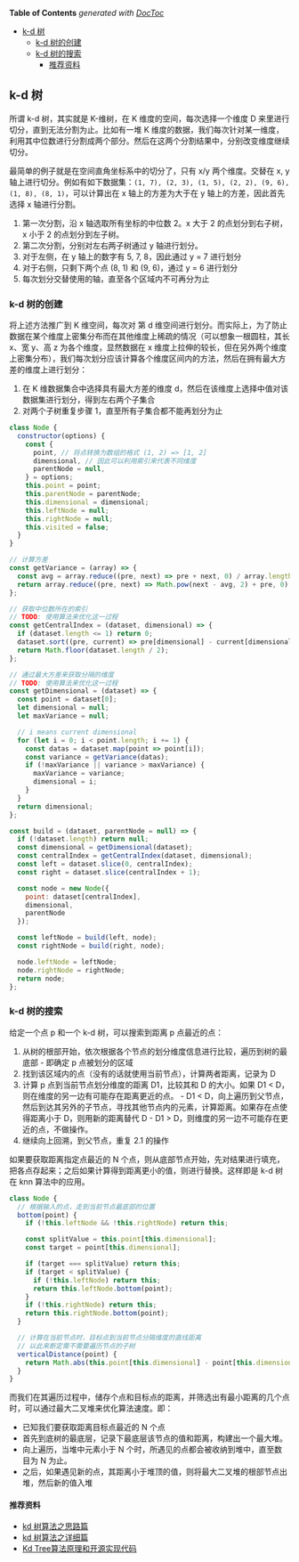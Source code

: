 <!-- START doctoc generated TOC please keep comment here to allow auto update -->
<!-- DON'T EDIT THIS SECTION, INSTEAD RE-RUN doctoc TO UPDATE -->
**Table of Contents**  *generated with [DocToc](https://github.com/thlorenz/doctoc)*

- [k-d 树](#k-d-%E6%A0%91)
  - [k-d 树的创建](#k-d-%E6%A0%91%E7%9A%84%E5%88%9B%E5%BB%BA)
  - [k-d 树的搜索](#k-d-%E6%A0%91%E7%9A%84%E6%90%9C%E7%B4%A2)
    - [推荐资料](#%E6%8E%A8%E8%8D%90%E8%B5%84%E6%96%99)

<!-- END doctoc generated TOC please keep comment here to allow auto update -->

## k-d 树

所谓 k-d 树，其实就是 K-维树，在 K 维度的空间，每次选择一个维度 D 来里进行切分，直到无法分割为止。比如有一堆 K 维度的数据，我们每次针对某一维度，利用其中位数进行分割成两个部分。然后在这两个分割结果中，分别改变维度继续切分。

最简单的例子就是在空间直角坐标系中的切分了，只有 x/y 两个维度。交替在 x, y 轴上进行切分。例如有如下数据集：`(1, 7), (2, 3), (1, 5), (2, 2), (9, 6), (1, 8), (8, 1)`，可以计算出在 x 轴上的方差为大于在 y 轴上的方差，因此首先选择 x 轴进行分割。

1. 第一次分割，沿 x 轴选取所有坐标的中位数 2。x 大于 2 的点划分到右子树，x 小于 2 的点划分到左子树。
2. 第二次分割，分别对左右两子树通过 y 轴进行划分。
  1. 对于左侧，在 y 轴上的数字有 5, 7, 8，因此通过 y = 7 进行划分
  2. 对于右侧，只剩下两个点 (8, 1) 和 (9, 6)，通过 y = 6 进行划分
3. 每次划分交替使用的轴，直至各个区域内不可再分为止

### k-d 树的创建

将上述方法推广到 K 维空间，每次对 第 d 维空间进行划分。而实际上，为了防止数据在某个维度上密集分布而在其他维度上稀疏的情况（可以想象一根圆柱，其长 x、宽 y、高 z 为各个维度，显然数据在 x 维度上拉伸的较长，但在另外两个维度上密集分布），我们每次划分应该计算各个维度区间内的方法，然后在拥有最大方差的维度上进行划分：

1. 在 K 维数据集合中选择具有最大方差的维度 d，然后在该维度上选择中值对该数据集进行划分，得到左右两个子集合
2. 对两个子树重复步骤 1，直至所有子集合都不能再划分为止

```javascript
class Node {
  constructor(options) {
    const {
      point, // 将点转换为数组的格式 (1, 2) => [1, 2]
      dimensional, // 因此可以利用索引来代表不同维度
      parentNode = null,
    } = options;
    this.point = point;
    this.parentNode = parentNode;
    this.dimensional = dimensional;
    this.leftNode = null;
    this.rightNode = null;
    this.visited = false;
  }
}

// 计算方差
const getVariance = (array) => {
  const avg = array.reduce((pre, next) => pre + next, 0) / array.length;
  return array.reduce((pre, next) => Math.pow(next - avg, 2) + pre, 0) / array.length;
};

// 获取中位数所在的索引
// TODO: 使用算法来优化这一过程
const getCentralIndex = (dataset, dimensional) => {
  if (dataset.length <= 1) return 0;
  dataset.sort((pre, current) => pre[dimensional] - current[dimensional]);
  return Math.floor(dataset.length / 2);
};

// 通过最大方差来获取分隔的维度
// TODO: 使用算法来优化这一过程
const getDimensional = (dataset) => {
  const point = dataset[0];
  let dimensional = null;
  let maxVariance = null;

  // i means current dimensional
  for (let i = 0; i < point.length; i += 1) {
    const datas = dataset.map(point => point[i]);
    const variance = getVariance(datas);
    if (!maxVariance || variance > maxVariance) {
      maxVariance = variance;
      dimensional = i;
    }
  }
  return dimensional;
};

const build = (dataset, parentNode = null) => {
  if (!dataset.length) return null;
  const dimensional = getDimensional(dataset);
  const centralIndex = getCentralIndex(dataset, dimensional);
  const left = dataset.slice(0, centralIndex);
  const right = dataset.slice(centralIndex + 1);

  const node = new Node({
    point: dataset[centralIndex],
    dimensional,
    parentNode
  });

  const leftNode = build(left, node);
  const rightNode = build(right, node);

  node.leftNode = leftNode;
  node.rightNode = rightNode;
  return node;
};
```

### k-d 树的搜索

给定一个点 p 和一个 k-d 树，可以搜索到距离 p 点最近的点：

1. 从树的根部开始，依次根据各个节点的划分维度信息进行比较，遍历到树的最底部 - 即确定 p 点被划分的区域
2. 找到该区域内的点（没有的话就使用当前节点），计算两者距离，记录为 D
  1. 计算 p 点到当前节点划分维度的距离 D1，比较其和 D 的大小。如果 D1 < D，则在维度的另一边有可能存在距离更近的点。
    - D1 < D，向上遍历到父节点，然后到达其另外的子节点，寻找其他节点内的元素，计算距离。如果存在点使得距离小于 D，则用新的距离替代 D
    - D1 > D，则维度的另一边不可能存在更近的点，不做操作。
  2. 继续向上回溯，到父节点，重复 2.1 的操作

如果要获取距离指定点最近的 N 个点，则从底部节点开始，先对结果进行填充，把各点存起来；之后如果计算得到距离更小的值，则进行替换。这样即是 k-d 树在 knn 算法中的应用。

```javascript
class Node {
  // 根据输入的点，走到当前节点最底部的位置
  bottom(point) {
    if (!this.leftNode && !this.rightNode) return this;

    const splitValue = this.point[this.dimensional];
    const target = point[this.dimensional];

    if (target === splitValue) return this;
    if (target < splitValue) {
      if (!this.leftNode) return this;
      return this.leftNode.bottom(point);
    }
    if (!this.rightNode) return this;
    return this.rightNode.bottom(point);
  }

  // 计算在当前节点时，目标点到当前节点分隔维度的直线距离
  // 以此来断定需不需要遍历节点的子树
  verticalDistance(point) {
    return Math.abs(this.point[this.dimensional] - point[this.dimensional]);
  }
}
```

而我们在其遍历过程中，储存个点和目标点的距离，并筛选出有最小距离的几个点时，可以通过最大二叉堆来优化算法速度。即：

- 已知我们要获取距离目标点最近的 N 个点
- 首先到底树的最底层，记录下最底层该节点的值和距离，构建出一个最大堆。
- 向上遍历，当堆中元素小于 N 个时，所遇见的点都会被收纳到堆中，直至数目为 N 为止。
- 之后，如果遇见新的点，其距离小于堆顶的值，则将最大二叉堆的根部节点出堆，然后新的值入堆

#### 推荐资料

- [kd 树算法之思路篇](https://www.joinquant.com/post/2627)
- [kd 树算法之详细篇](https://www.joinquant.com/post/2843)
- [Kd Tree算法原理和开源实现代码](https://my.oschina.net/keyven/blog/221792)